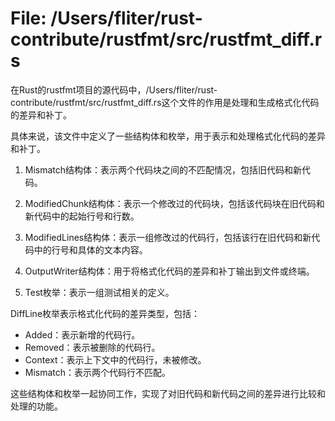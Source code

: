 # File: /Users/fliter/rust-contribute/rustfmt/src/rustfmt_diff.rs

在Rust的rustfmt项目的源代码中，/Users/fliter/rust-contribute/rustfmt/src/rustfmt_diff.rs这个文件的作用是处理和生成格式化代码的差异和补丁。

具体来说，该文件中定义了一些结构体和枚举，用于表示和处理格式化代码的差异和补丁。

1. Mismatch结构体：表示两个代码块之间的不匹配情况，包括旧代码和新代码。

2. ModifiedChunk结构体：表示一个修改过的代码块，包括该代码块在旧代码和新代码中的起始行号和行数。

3. ModifiedLines结构体：表示一组修改过的代码行，包括该行在旧代码和新代码中的行号和具体的文本内容。

4. OutputWriter结构体：用于将格式化代码的差异和补丁输出到文件或终端。

5. Test枚举：表示一组测试相关的定义。

DiffLine枚举表示格式化代码的差异类型，包括：

- Added：表示新增的代码行。
- Removed：表示被删除的代码行。
- Context：表示上下文中的代码行，未被修改。
- Mismatch：表示两个代码行不匹配。

这些结构体和枚举一起协同工作，实现了对旧代码和新代码之间的差异进行比较和处理的功能。

